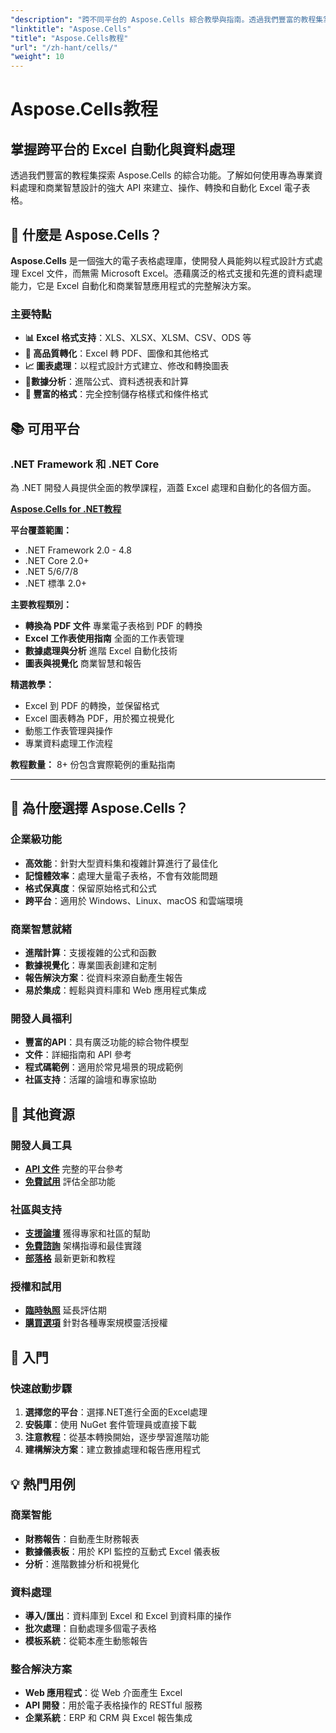 ```yaml
---
"description": "跨不同平台的 Aspose.Cells 綜合教學與指南。透過我們豐富的教程集掌握 Excel 電子表格處理、自動化和資料操作。"
"linktitle": "Aspose.Cells"
"title": "Aspose.Cells教程"
"url": "/zh-hant/cells/"
"weight": 10
---
```


# Aspose.Cells教程

## 掌握跨平台的 Excel 自動化與資料處理

透過我們豐富的教程集探索 Aspose.Cells 的綜合功能。了解如何使用專為專業資料處理和商業智慧設計的強大 API 來建立、操作、轉換和自動化 Excel 電子表格。

## 🚀 什麼是 Aspose.Cells？

**Aspose.Cells** 是一個強大的電子表格處理庫，使開發人員能夠以程式設計方式處理 Excel 文件，而無需 Microsoft Excel。憑藉廣泛的格式支援和先進的資料處理能力，它是 Excel 自動化和商業智慧應用程式的完整解決方案。

### 主要特點
- **📊 Excel 格式支持**：XLS、XLSX、XLSM、CSV、ODS 等
- **🔄 高品質轉化**：Excel 轉 PDF、圖像和其他格式
- **📈 圖表處理**：以程式設計方式建立、修改和轉換圖表
- **💾數據分析**：進階公式、資料透視表和計算
- **🎨 豐富的格式**：完全控制儲存格樣式和條件格式

## 📚 可用平台

### .NET Framework 和 .NET Core
為 .NET 開發人員提供全面的教學課程，涵蓋 Excel 處理和自動化的各個方面。

**[Aspose.Cells for .NET教程](./net/)**

**平台覆蓋範圍：**
- .NET Framework 2.0 - 4.8
- .NET Core 2.0+
- .NET 5/6/7/8
- .NET 標準 2.0+

**主要教程類別：**
- **轉換為 PDF 文件** 專業電子表格到 PDF 的轉換
- **Excel 工作表使用指南** 全面的工作表管理
- **數據處理與分析** 進階 Excel 自動化技術
- **圖表與視覺化** 商業智慧和報告

**精選教學：**
- Excel 到 PDF 的轉換，並保留格式
- Excel 圖表轉為 PDF，用於獨立視覺化
- 動態工作表管理與操作
- 專業資料處理工作流程

**教程數量：** 8+ 份包含實際範例的重點指南

---

## 🎯 為什麼選擇 Aspose.Cells？

### **企業級功能**
- **高效能**：針對大型資料集和複雜計算進行了最佳化
- **記憶體效率**：處理大量電子表格，不會有效能問題
- **格式保真度**：保留原始格式和公式
- **跨平台**：適用於 Windows、Linux、macOS 和雲端環境

### **商業智慧就緒**
- **進階計算**：支援複雜的公式和函數
- **數據視覺化**：專業圖表創建和定制
- **報告解決方案**：從資料來源自動產生報告
- **易於集成**：輕鬆與資料庫和 Web 應用程式集成

### **開發人員福利**
- **豐富的API**：具有廣泛功能的綜合物件模型
- **文件**：詳細指南和 API 參考
- **程式碼範例**：適用於常見場景的現成範例
- **社區支持**：活躍的論壇和專家協助

## 🔗 其他資源

### **開發人員工具**
- **[API 文件](https://reference.aspose.com/cells/)** 完整的平台參考
- **[免費試用](https://releases.aspose.com/cells/net/)** 評估全部功能

### **社區與支持**
- **[支援論壇](https://forum.aspose.com/c/cells/9)** 獲得專家和社區的幫助
- **[免費諮詢](https://aspose.com/consulting)** 架構指導和最佳實踐
- **[部落格](https://blog.aspose.com/category/cells/)** 最新更新和教程

### **授權和試用**
- **[臨時執照](https://purchase.conholdate.com/temporary-license/)** 延長評估期
- **[購買選項](https://purchase.conholdate.com/)** 針對各種專案規模靈活授權

## 🚀 入門

### 快速啟動步驟
1. **選擇您的平台**：選擇.NET進行全面的Excel處理
2. **安裝庫**：使用 NuGet 套件管理員或直接下載
3. **注意教程**：從基本轉換開始，逐步學習進階功能
4. **建構解決方案**：建立數據處理和報告應用程式

## 💡 熱門用例

### **商業智能**
- **財務報告**：自動產生財務報表
- **數據儀表板**：用於 KPI 監控的互動式 Excel 儀表板
- **分析**：進階數據分析和視覺化

### **資料處理**
- **導入/匯出**：資料庫到 Excel 和 Excel 到資料庫的操作
- **批次處理**：自動處理多個電子表格
- **模板系統**：從範本產生動態報告

### **整合解決方案**
- **Web 應用程式**：從 Web 介面產生 Excel
- **API 開發**：用於電子表格操作的 RESTful 服務
- **企業系統**：ERP 和 CRM 與 Excel 報告集成